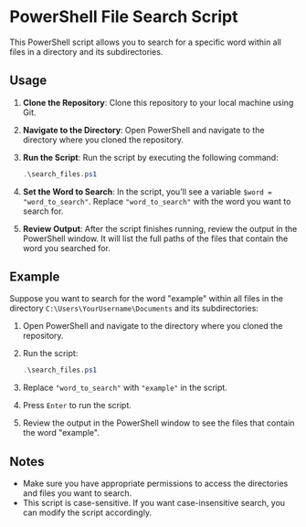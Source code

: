 # PowerShell File Search Script

This PowerShell script allows you to search for a specific word within all files in a directory and its subdirectories.

## Usage

1. **Clone the Repository**: Clone this repository to your local machine using Git.

2. **Navigate to the Directory**: Open PowerShell and navigate to the directory where you cloned the repository.

3. **Run the Script**: Run the script by executing the following command:
    ```powershell
    .\search_files.ps1
    ```

4. **Set the Word to Search**: In the script, you'll see a variable `$word = "word_to_search"`. Replace `"word_to_search"` with the word you want to search for.

5. **Review Output**: After the script finishes running, review the output in the PowerShell window. It will list the full paths of the files that contain the word you searched for.

## Example

Suppose you want to search for the word "example" within all files in the directory `C:\Users\YourUsername\Documents` and its subdirectories:

1. Open PowerShell and navigate to the directory where you cloned the repository.

2. Run the script:
    ```powershell
    .\search_files.ps1
    ```

3. Replace `"word_to_search"` with `"example"` in the script.

4. Press `Enter` to run the script.

5. Review the output in the PowerShell window to see the files that contain the word "example".

## Notes

- Make sure you have appropriate permissions to access the directories and files you want to search.
- This script is case-sensitive. If you want case-insensitive search, you can modify the script accordingly.

